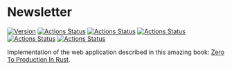 # Newsletter

[![Version](https://img.shields.io/badge/rustc-1.46+-ab6000.svg)](https://blog.rust-lang.org/2020/03/12/Rust-1.46.html)
[![Actions Status](https://github.com/angelocatalani/newsletter/actions/workflows/CI%20&%20CD/badge.svg)](https://github.com/angelocatalani/newsletter/actions)
[![Actions Status](https://github.com/angelocatalani/newsletter/actions/workflows/Security%20Audit/badge.svg)](https://github.com/angelocatalani/newsletter/actions)
[![Actions Status](https://github.com/angelocatalani/newsletter/actions/workflows/Scheduled%20Security%20Audit/badge.svg)](https://github.com/angelocatalani/newsletter/actions)
[![Actions Status](https://github.com/angelocatalani/newsletter/actions/workflows/Scheduled%20Deploy/badge.svg)](https://github.com/angelocatalani/newsletter/actions)
[![Actions Status](https://github.com/angelocatalani/newsletter/actions/workflows/ci_and_cd.yml/badge.svg)](https://github.com/angelocatalani/newsletter/actions)

Implementation of the web application described
in this amazing book: [Zero To Production In Rust](https://www.zero2prod.com/index.html?country=Italy&discount_code=VAT20).
